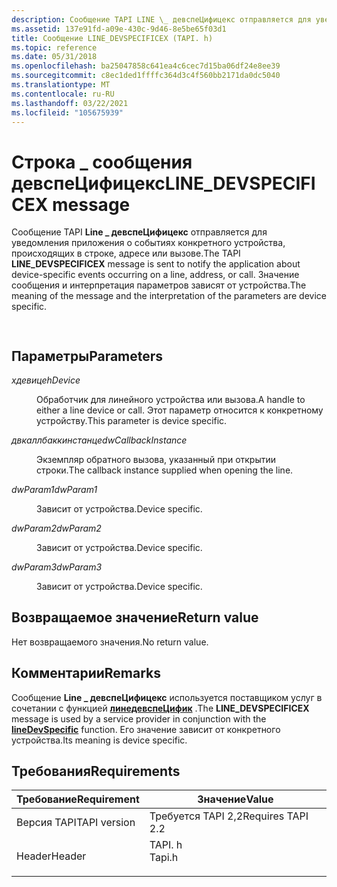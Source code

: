 ```yaml
---
description: Сообщение TAPI LINE \_ девспеЦифицекс отправляется для уведомления приложения о событиях конкретного устройства, происходящих в строке, адресе или вызове. Значение сообщения и интерпретация параметров зависят от устройства.
ms.assetid: 137e91fd-a09e-430c-9d46-8e5be65f03d1
title: Сообщение LINE_DEVSPECIFICEX (TAPI. h)
ms.topic: reference
ms.date: 05/31/2018
ms.openlocfilehash: ba25047858c641ea4c6cec7d15ba06df24e8ee39
ms.sourcegitcommit: c8ec1ded1ffffc364d3c4f560bb2171da0dc5040
ms.translationtype: MT
ms.contentlocale: ru-RU
ms.lasthandoff: 03/22/2021
ms.locfileid: "105675939"
---
```

# <a name="line_devspecificex-message"></a><span data-ttu-id="1d866-104">Строка \_ сообщения девспеЦифицекс</span><span class="sxs-lookup"><span data-stu-id="1d866-104">LINE\_DEVSPECIFICEX message</span></span>

<span data-ttu-id="1d866-105">Сообщение TAPI **Line \_ девспеЦифицекс** отправляется для уведомления приложения о событиях конкретного устройства, происходящих в строке, адресе или вызове.</span><span class="sxs-lookup"><span data-stu-id="1d866-105">The TAPI **LINE\_DEVSPECIFICEX** message is sent to notify the application about device-specific events occurring on a line, address, or call.</span></span> <span data-ttu-id="1d866-106">Значение сообщения и интерпретация параметров зависят от устройства.</span><span class="sxs-lookup"><span data-stu-id="1d866-106">The meaning of the message and the interpretation of the parameters are device specific.</span></span>


```C++
            
```



## <a name="parameters"></a><span data-ttu-id="1d866-107">Параметры</span><span class="sxs-lookup"><span data-stu-id="1d866-107">Parameters</span></span>

<dl> <dt>

<span data-ttu-id="1d866-108">*хдевице*</span><span class="sxs-lookup"><span data-stu-id="1d866-108">*hDevice*</span></span> 
</dt> <dd>

<span data-ttu-id="1d866-109">Обработчик для линейного устройства или вызова.</span><span class="sxs-lookup"><span data-stu-id="1d866-109">A handle to either a line device or call.</span></span> <span data-ttu-id="1d866-110">Этот параметр относится к конкретному устройству.</span><span class="sxs-lookup"><span data-stu-id="1d866-110">This parameter is device specific.</span></span>

</dd> <dt>

<span data-ttu-id="1d866-111">*двкаллбаккинстанце*</span><span class="sxs-lookup"><span data-stu-id="1d866-111">*dwCallbackInstance*</span></span> 
</dt> <dd>

<span data-ttu-id="1d866-112">Экземпляр обратного вызова, указанный при открытии строки.</span><span class="sxs-lookup"><span data-stu-id="1d866-112">The callback instance supplied when opening the line.</span></span>

</dd> <dt>

<span data-ttu-id="1d866-113">*dwParam1*</span><span class="sxs-lookup"><span data-stu-id="1d866-113">*dwParam1*</span></span> 
</dt> <dd>

<span data-ttu-id="1d866-114">Зависит от устройства.</span><span class="sxs-lookup"><span data-stu-id="1d866-114">Device specific.</span></span>

</dd> <dt>

<span data-ttu-id="1d866-115">*dwParam2*</span><span class="sxs-lookup"><span data-stu-id="1d866-115">*dwParam2*</span></span> 
</dt> <dd>

<span data-ttu-id="1d866-116">Зависит от устройства.</span><span class="sxs-lookup"><span data-stu-id="1d866-116">Device specific.</span></span>

</dd> <dt>

<span data-ttu-id="1d866-117">*dwParam3*</span><span class="sxs-lookup"><span data-stu-id="1d866-117">*dwParam3*</span></span> 
</dt> <dd>

<span data-ttu-id="1d866-118">Зависит от устройства.</span><span class="sxs-lookup"><span data-stu-id="1d866-118">Device specific.</span></span>

</dd> </dl>

## <a name="return-value"></a><span data-ttu-id="1d866-119">Возвращаемое значение</span><span class="sxs-lookup"><span data-stu-id="1d866-119">Return value</span></span>

<span data-ttu-id="1d866-120">Нет возвращаемого значения.</span><span class="sxs-lookup"><span data-stu-id="1d866-120">No return value.</span></span>

## <a name="remarks"></a><span data-ttu-id="1d866-121">Комментарии</span><span class="sxs-lookup"><span data-stu-id="1d866-121">Remarks</span></span>

<span data-ttu-id="1d866-122">Сообщение **Line \_ девспеЦифицекс** используется поставщиком услуг в сочетании с функцией [**линедевспеЦифик**](/windows/desktop/api/Tapi/nf-tapi-linedevspecific) .</span><span class="sxs-lookup"><span data-stu-id="1d866-122">The **LINE\_DEVSPECIFICEX** message is used by a service provider in conjunction with the [**lineDevSpecific**](/windows/desktop/api/Tapi/nf-tapi-linedevspecific) function.</span></span> <span data-ttu-id="1d866-123">Его значение зависит от конкретного устройства.</span><span class="sxs-lookup"><span data-stu-id="1d866-123">Its meaning is device specific.</span></span>

## <a name="requirements"></a><span data-ttu-id="1d866-124">Требования</span><span class="sxs-lookup"><span data-stu-id="1d866-124">Requirements</span></span>



| <span data-ttu-id="1d866-125">Требование</span><span class="sxs-lookup"><span data-stu-id="1d866-125">Requirement</span></span> | <span data-ttu-id="1d866-126">Значение</span><span class="sxs-lookup"><span data-stu-id="1d866-126">Value</span></span> |
|-------------------------|-----------------------------------------------------------------------------------|
| <span data-ttu-id="1d866-127">Версия TAPI</span><span class="sxs-lookup"><span data-stu-id="1d866-127">TAPI version</span></span><br/> | <span data-ttu-id="1d866-128">Требуется TAPI 2,2</span><span class="sxs-lookup"><span data-stu-id="1d866-128">Requires TAPI 2.2</span></span><br/>                                                      |
| <span data-ttu-id="1d866-129">Header</span><span class="sxs-lookup"><span data-stu-id="1d866-129">Header</span></span><br/>       | <dl> <span data-ttu-id="1d866-130"><dt>TAPI. h</dt></span><span class="sxs-lookup"><span data-stu-id="1d866-130"><dt>Tapi.h</dt></span></span> </dl> |



 

 




